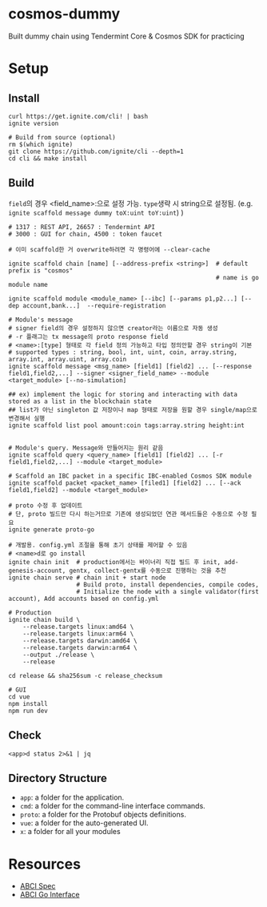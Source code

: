 # cosmos-dummy
Built dummy chain using Tendermint Core &amp; Cosmos SDK for practicing

# Setup
## Install
```shell
curl https://get.ignite.com/cli! | bash
ignite version

# Build from source (optional)
rm $(which ignite)
git clone https://github.com/ignite/cli --depth=1
cd cli && make install
```
## Build
`field`의 경우 <field_name>:<type>으로 설정 가능. `type`생략 시 string으로 설정됨. (e.g. `ignite scaffold message dummy toX:uint toY:uint`)
)
```shell
# 1317 : REST API, 26657 : Tendermint API
# 3000 : GUI for chain, 4500 : token faucet

# 이미 scaffold한 거 overwrite하려면 각 명령어에 --clear-cache

ignite scaffold chain [name] [--address-prefix <string>]  # default prefix is "cosmos"
                                                          # name is go module name                                                        

ignite scaffold module <module_name> [--ibc] [--params p1,p2...] [--dep account,bank...]  --require-registration

# Module's message
# signer field의 경우 설정하지 않으면 creator라는 이름으로 자동 생성
# -r 플래그는 tx message의 proto response field
# <name>:[type] 형태로 각 field 정의 가능하고 타입 정의안할 경우 string이 기본
# supported types : string, bool, int, uint, coin, array.string, array.int, array.uint, array.coin
ignite scaffold message <msg_name> [field1] [field2] ... [--response field1,field2,...] --signer <signer_field_name> --module <target_module> [--no-simulation]

## ex) implement the logic for storing and interacting with data stored as a list in the blockchain state
## list가 아닌 singleton 값 저장이나 map 형태로 저장을 원할 경우 single/map으로 변경해서 실행
ignite scaffold list pool amount:coin tags:array.string height:int


# Module's query. Message와 만들어지는 원리 같음
ignite scaffold query <query_name> [field1] [field2] ... [-r field1,field2,...] --module <target_module>

# Scaffold an IBC packet in a specific IBC-enabled Cosmos SDK module
ignite scaffold packet <packet_name> [filed1] [field2] ... [--ack field1,field2] --module <target_module> 

# proto 수정 후 업데이트
# 단, proto 빌드만 다시 하는거므로 기존에 생성되었던 연관 메서드들은 수동으로 수정 필요
ignite generate proto-go
```

```shell
# 개발용. config.yml 조절을 통해 초기 상태를 제어할 수 있음
# <name>d로 go install 
ignite chain init  # production에서는 바이너리 직접 빌드 후 init, add-genesis-account, gentx, collect-gentx를 수동으로 진행하는 것을 추천
ignite chain serve # chain init + start node
                   # Build proto, install dependencies, compile codes, 
                   # Initialize the node with a single validator(first account), Add accounts based on config.yml

# Production
ignite chain build \
    --release.targets linux:amd64 \
    --release.targets linux:arm64 \
    --release.targets darwin:amd64 \
    --release.targets darwin:arm64 \
    --output ./release \
    --release

cd release && sha256sum -c release_checksum

# GUI
cd vue
npm install
npm run dev
```

## Check
```shell
<app>d status 2>&1 | jq
```

## Directory Structure
* `app`: a folder for the application.
* `cmd`: a folder for the command-line interface commands.
* `proto`: a folder for the Protobuf objects definitions.
* `vue`: a folder for the auto-generated UI.
* `x`: a folder for all your modules

# Resources
* [ABCI Spec](https://github.com/tendermint/spec/blob/c939e15/spec/abci/abci.md)
* [ABCI Go Interface](https://github.com/tendermint/tendermint/tree/main/abci)
